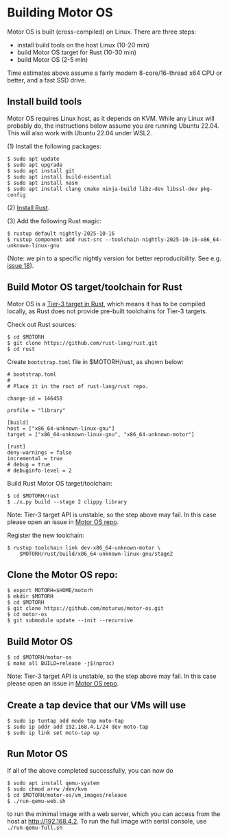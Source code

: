 # Building Motor OS

Motor OS is built (cross-compiled) on Linux. There are three steps:

* install build tools on the host Linux (10-20 min)
* build Motor OS target for Rust (10-30 min)
* build Motor OS (2-5 min)

Time estimates above assume a fairly modern 8-core/16-thread x64 CPU
or better, and a fast SSD drive.

## Install build tools

Motor OS requires Linux host, as it depends on KVM. While any
Linux will probably do, the instructions below assume you are
running Ubuntu 22.04. This will also work with Ubuntu 22.04 under WSL2.

(1) Install the following packages:

```
$ sudo apt update
$ sudo apt upgrade
$ sudo apt install git
$ sudo apt install build-essential
$ sudo apt install nasm
$ sudo apt install clang cmake ninja-build libz-dev libssl-dev pkg-config
```

(2) [Install Rust](https://www.rust-lang.org/tools/install).

(3) Add the following Rust magic:

```
$ rustup default nightly-2025-10-16
$ rustup component add rust-src --toolchain nightly-2025-10-16-x86_64-unknown-linux-gnu
```

(Note: we pin to a specific nightly version for better reproducibility.
See e.g. [issue 18](https://github.com/moturus/motor-os/issues/18)).

## Build Motor OS target/toolchain for Rust

Motor OS is a [Tier-3 target in Rust](https://doc.rust-lang.org/nightly/rustc/platform-support/motor.html),
which means it has to be compiled locally, as Rust does not provide
pre-built toolchains for Tier-3 targets.

Check out Rust sources:

```
$ cd $MOTORH
$ git clone https://github.com/rust-lang/rust.git
$ cd rust
```

Create `bootstrap.toml` file in $MOTORH/rust, as shown below:

```
# bootstrap.toml
#
# Place it in the root of rust-lang/rust repo.

change-id = 146458

profile = "library"

[build]
host = ["x86_64-unknown-linux-gnu"]
target = ["x86_64-unknown-linux-gnu", "x86_64-unknown-motor"]

[rust]
deny-warnings = false
incremental = true
# debug = true
# debuginfo-level = 2
```

Build Rust Motor OS target/toolchain:

```
$ cd $MOTORH/rust
$ ./x.py build --stage 2 clippy library
```
Note: Tier-3 target API is unstable, so the step above may fail. In this case
please open an issue in [Motor OS repo](https://github.com/moturus/motor-os).

Register the new toolchain:

```
$ rustup toolchain link dev-x86_64-unknown-motor \
    $MOTORH/rust/build/x86_64-unknown-linux-gnu/stage2
```

## Clone the Motor OS repo:

```
$ export MOTORH=$HOME/motorh
$ mkdir $MOTORH
$ cd $MOTORH
$ git clone https://github.com/moturus/motor-os.git
$ cd motor-os
$ git submodule update --init --recursive
```


## Build Motor OS

```
$ cd $MOTORH/motor-os
$ make all BUILD=release -j$(nproc)
```

Note: Tier-3 target API is unstable, so the step above may fail. In this case
please open an issue in [Motor OS repo](https://github.com/moturus/motor-os).

## Create a tap device that our VMs will use

```
$ sudo ip tuntap add mode tap moto-tap
$ sudo ip addr add 192.168.4.1/24 dev moto-tap
$ sudo ip link set moto-tap up
```

## Run Motor OS

If all of the above completed successfully, you can now do

```
$ sudo apt install qemu-system
$ sudo chmod a+rw /dev/kvm
$ cd $MOTORH/motor-os/vm_images/release
$ ./run-qemu-web.sh
```

to run the minimal image with a web server, which you can access from the host at http://192.168.4.2. To run the full image
with serial console, use ```./run-qemu-full.sh```
